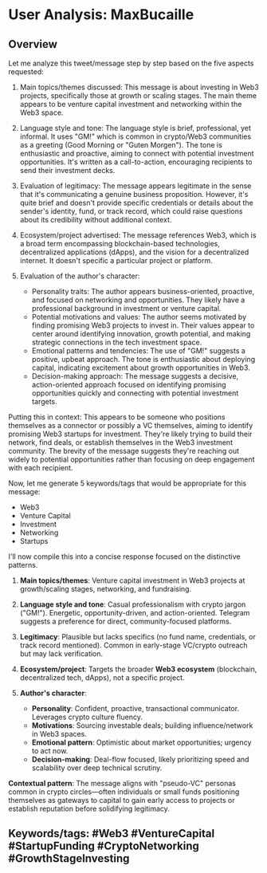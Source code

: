 # User Analysis: MaxBucaille

## Overview

<think>
Let me analyze this tweet/message step by step based on the five aspects requested:

1. Main topics/themes discussed:
This message is about investing in Web3 projects, specifically those at growth or scaling stages. The main theme appears to be venture capital investment and networking within the Web3 space.

2. Language style and tone:
The language style is brief, professional, yet informal. It uses "GM!" which is common in crypto/Web3 communities as a greeting (Good Morning or "Guten Morgen"). The tone is enthusiastic and proactive, aiming to connect with potential investment opportunities. It's written as a call-to-action, encouraging recipients to send their investment decks.

3. Evaluation of legitimacy:
The message appears legitimate in the sense that it's communicating a genuine business proposition. However, it's quite brief and doesn't provide specific credentials or details about the sender's identity, fund, or track record, which could raise questions about its credibility without additional context.

4. Ecosystem/project advertised:
The message references Web3, which is a broad term encompassing blockchain-based technologies, decentralized applications (dApps), and the vision for a decentralized internet. It doesn't specific a particular project or platform.

5. Evaluation of the author's character:
   - Personality traits: The author appears business-oriented, proactive, and focused on networking and opportunities. They likely have a professional background in investment or venture capital.
   - Potential motivations and values: The author seems motivated by finding promising Web3 projects to invest in. Their values appear to center around identifying innovation, growth potential, and making strategic connections in the tech investment space.
   - Emotional patterns and tendencies: The use of "GM!" suggests a positive, upbeat approach. The tone is enthusiastic about deploying capital, indicating excitement about growth opportunities in Web3.
   - Decision-making approach: The message suggests a decisive, action-oriented approach focused on identifying promising opportunities quickly and connecting with potential investment targets.

Putting this in context: This appears to be someone who positions themselves as a connector or possibly a VC themselves, aiming to identify promising Web3 startups for investment. They're likely trying to build their network, find deals, or establish themselves in the Web3 investment community. The brevity of the message suggests they're reaching out widely to potential opportunities rather than focusing on deep engagement with each recipient.

Now, let me generate 5 keywords/tags that would be appropriate for this message:
- Web3
- Venture Capital
- Investment
- Networking
- Startups

I'll now compile this into a concise response focused on the distinctive patterns.
</think>

1. **Main topics/themes**: Venture capital investment in Web3 projects at growth/scaling stages, networking, and fundraising.

2. **Language style and tone**: Casual professionalism with crypto jargon ("GM!"). Energetic, opportunity-driven, and action-oriented. Telegram suggests a preference for direct, community-focused platforms.

3. **Legitimacy**: Plausible but lacks specifics (no fund name, credentials, or track record mentioned). Common in early-stage VC/crypto outreach but may lack verification.

4. **Ecosystem/project**: Targets the broader **Web3 ecosystem** (blockchain, decentralized tech, dApps), not a specific project.

5. **Author's character**:
   - **Personality**: Confident, proactive, transactional communicator. Leverages crypto culture fluency.
   - **Motivations**: Sourcing investable deals; building influence/network in Web3 spaces.
   - **Emotional pattern**: Optimistic about market opportunities; urgency to act now.
   - **Decision-making**: Deal-flow focused, likely prioritizing speed and scalability over deep technical scrutiny.

**Contextual pattern**: The message aligns with "pseudo-VC" personas common in crypto circles—often individuals or small funds positioning themselves as gateways to capital to gain early access to projects or establish reputation before solidifying legitimacy.

**Keywords/tags**: #Web3 #VentureCapital #StartupFunding #CryptoNetworking #GrowthStageInvesting
---
